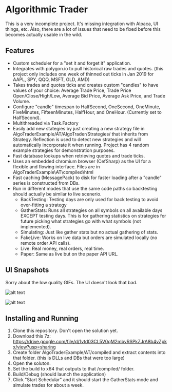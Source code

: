 # Algorithmic Trader

This is a very incomplete project. It's missing integration with Alpaca, UI things, etc. Also, there are a lot of issues that need to be fixed before this becomes actually usable in the wild.

## Features

- Custom scheduler for a "set it and forget it" application.
- Integrates with polygon.io to pull historical raw trades and quotes. (this project only includes one week of thinned out ticks in Jan 2019 for AAPL, SPY, QQQ, MSFT, GLD, AMD)
- Takes trades and quotes ticks and creates custom "candles" to have values of your choice: Average Trade Price, Trade Price Open/Close/High/Low, Average Bid Price, Average Ask Price, and Trade Volume.
- Configure "candle" timespan to HalfSecond, OneSecond, OneMinute, FiveMinutes, FifteenMinutes, HalfHour, and OneHour. (Currently set to HalfSecond).
- Multithreaded via Task.Factory
- Easily add new stategies by just creating a new strategy file in AlgoTraderExample/AT/AlgoTrader/Strategies/ that inherits from Strategy. Reflection is used to detect new strategies and will automatically incorporate it when running. Project has 4 random example strategies for demonstration purposes.
- Fast database lookups when retrieving quotes and trade ticks.
- Uses an embedded chromium browser (CefSharp) as the UI for a flexible and flowing interface. Files are in AlgoTraderExample\AT\compiled\html
- Fast caching (MessagePack) to disk for faster loading after a "candle" series is constructed from DBs.
- Run in different modes that use the same code paths so backtesting should actually be similar to live scenerio.
  - BackTesting: Testing days are only used for back testing to avoid over-fitting a strategy
  - GatherStats: Runs all strategies on all symbols on all available days EXCEPT testing days. This is for gathering statistics on strategies for future picking what strategies go with what symbols (not implemented).
  - Simulating: Just like gather stats but no actual gathering of stats.
  - FakeLive: Works on live data but orders are simulated locally (no remote order API calls).
  - Live: Real money, real orders, real time.
  - Paper: Same as live but on the paper API URL.

## UI Snapshots

Sorry about the low quality GIFs. The UI doesn't look that bad.

![alt text](https://i.imgur.com/Rui5Iid.gif)

![alt text](https://i.imgur.com/pJudeGB.gif)


## Installing and Running

1) Clone this repository. Don't open the solution yet.
2) Download this 7z: https://drive.google.com/file/d/1vtd03CL5V0qM2mbvRSPkZJrA8b4vZpkx/view?usp=sharing 
3) Create folder AlgoTraderExample/AT/compiled and extract contents into that folder. (this is DLLs and DBs that were too large)
4) Open the soluton.
5) Set the build to x64 that outputs to that /compiled/ folder.
6) Build/Debug (should launch the application)
7) Click "Start Schedular" and it should start the GatherStats mode and simulate trades for about a week.

